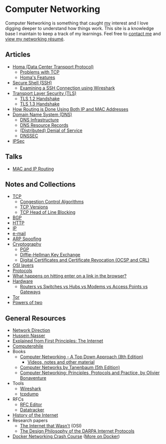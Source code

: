 # Computer Networking

Computer Networking is something that caught [my](https://harshkapadia.me) interest and I love digging deeper to understand how things work. This site is a knowledge base I maintain to keep a track of my learnings. Feel free to [contact me](https://links.harshkapadia.me) and [view my networking résumé](https://resume.harshkapadia.me/networking).

## Articles

-   [Homa (Data Center Transport Protocol)](homa.md)
    -   [Problems with TCP](homa.md#problems-with-tcp)
    -   [Homa's Features](homa.md#homa-features)
-   [Secure Shell (SSH)](ssh.md)
    -   [Examining a SSH Connection using Wireshark](ssh.md#a-ssh-connection)
-   [Transport Layer Security (TLS)](tls.md)
    -   [TLS 1.2 Handshake](tls.md#tls-12-handshake)
    -   [TLS 1.3 Handshake](tls.md#tls-13-handshake)
-   [How Routing is Done Using Both IP and MAC Addresses](https://talks.harshkapadia.me/mac-and-ip-routing/content)
-   [Domain Name System (DNS)](dns.md)
    -   [DNS Infrastructure](dns.md#dns-infrastructure)
    -   [DNS Resource Records](dns.md#common-dns-records)
    -   [(Distributed) Denial of Service](dns.md#distributed-denial-of-service)
    -   [DNSSEC](dns.md#dnssec)
-   [IPSec](ipsec.md)

## Talks

-   [MAC and IP Routing](https://talks.harshkapadia.me/mac-and-ip-routing)

## Notes and Collections

-   [TCP](tcp.md)
    -   [Congestion Control Algorithms](tcp.md#congestion-control-algorithms)
    -   [TCP Versions](tcp.md#versions-of-tcp)
    -   [TCP Head of Line Blocking](tcp.md#tcp-head-of-line-blocking)
-   [BGP](bgp.md)
-   [HTTP](http.md)
-   [IP](ip.md)
-   [e-mail](e-mail.md)
-   [ARP Spoofing](files/bu-cas-cs-558/assignments/e-mail-arp/index.html#_arp_spoofing)
-   [Cryptography](cryptography.md)
    -   [PGP](cryptography.md#pgp)
    -   [Diffie-Hellman Key Exchange](cryptography.md#diffie-hellman)
    -   [Digital Certificates and Certificate Revocation (OCSP and CRL)](cryptography.md#digital-certificates-and-certificate-revocation-ocsp-and-crl)
-   [OSI layers](osi-layers.md)
-   [Protocols](protocols.md)
-   [What happens on hitting enter on a link in the browser?](network-cycle.md)
-   [Hardware](hardware.md)
    -   [Routers vs Switches vs Hubs vs Modems vs Access Points vs Gateways](hardware.md#routers-vs-switches-vs-hubs-vs-modems-vs-access-points-vs-gateways)
-   [Tor](tor.md)
-   [Powers of two](powers-of-two.md)

## General Resources

-   [Network Direction](https://www.youtube.com/watch?v=cNwEVYkx2Kk&list=PLDQaRcbiSnqF5U8ffMgZzS7fq1rHUI3Q8)
-   [Hussein Nasser](https://www.youtube.com/watch?v=V3ZPPPKEipA&list=PLQnljOFTspQUNnO4p00ua_C5mKTfldiYT)
-   [Explained from First Principles: The Internet](https://explained-from-first-principles.com/internet)
-   [Computerphile](https://www.youtube.com/user/Computerphile)
-   Books
    -   [Computer Networking - A Top Down Approach (8th Edition)](files/books/computer-networking-a-top-down-approach-8th-edition.pdf)
        -   [Videos, notes and other material](https://gaia.cs.umass.edu/kurose_ross/lectures.php)
    -   [Computer Networks by Tanenbaum (5th Edition)](files/books/computer-networks-tanenbaum-5th-edition.pdf)
    -   [Computer Networking: Principles, Protocols and Practice, by Olivier Bonaventure](https://www.computer-networking.info)
-   Tools
    -   [Wireshark](https://www.wireshark.org)
    -   [tcpdump](https://wizardzines.com/zines/tcpdump)
-   RFCs
    -   [RFC Editor](https://www.rfc-editor.org)
    -   [Datatracker](https://datatracker.ietf.org)
-   [History of the Internet](https://www.youtube.com/watch?v=9hIQjrMHTv4)
-   Research papers
    -   [The Internet that Wasn't](files/research-papers/the-internet-that-wasnt.pdf) (OSI)
    -   [The Design Philosophy of the DARPA Internet Protocols](files/research-papers/the-design-philosophy-of-the-darpa-internet-protocols.pdf)
-   [Docker Networking Crash Course](https://www.youtube.com/watch?v=OU6xOM0SE4o) ([More on Docker](https://harshkapadia2.github.io/docker))
